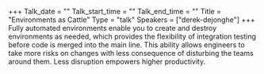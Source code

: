 +++
Talk_date = ""
Talk_start_time = ""
Talk_end_time = ""
Title = "Environments as Cattle"
Type = "talk"
Speakers = ["derek-dejonghe"]
+++
Fully automated environments enable you to create and destroy environments as needed, which provides the flexibility of integration testing before code is merged into the main line. This ability allows engineers to take more risks on changes with less consequence of disturbing the teams around them. Less disruption empowers higher productivity. 